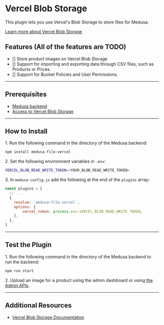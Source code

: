 # Vercel Blob Storage

This plugin lets you use Vercel's Blob Storage to store files for Medusa.

[Learn more about Vercel Blob Storage](https://vercel.com/storage/blob)

## Features (All of the features are TODO)

- [] Store product images on Vercel Blob Storage
- [] Support for importing and exporting data through CSV files, such as Products or Prices.
- [] Support for Bucket Policies and User Permissions.

---

## Prerequisites

- [Medusa backend](https://docs.medusajs.com/development/backend/install)
- [Access to Vercel Blob Storage](https://vercel.com/storage/blob)

---

## How to Install

1\. Run the following command in the directory of the Medusa backend:

  ```bash
  npm install medusa-file-vercel
  ```

2\. Set the following environment variables in `.env`:

  ```bash
  VERCEL_BLOB_READ_WRITE_TOKEN=<YOUR_BLOB_READ_WRITE_TOKEN>
  ```

3\. In `medusa-config.js` add the following at the end of the `plugins` array:

  ```js
  const plugins = [
    // ...
    {
      resolve: `medusa-file-vercel`,
      options: {
          vercel_token: process.env.VERCEL_BLOB_READ_WRITE_TOKEN,
      },
    },
  ]
  ```

---

## Test the Plugin

1\. Run the following command in the directory of the Medusa backend to run the backend:

  ```bash
  npm run start
  ```

2\. Upload an image for a product using the admin dashboard or using [the Admin APIs](https://docs.medusajs.com/api/admin#tag/Upload).

---

## Additional Resources

- [Vercel Blob Storage Documentation](https://vercel.com/storage/blob)